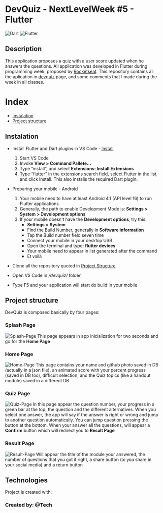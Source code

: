 # DevQuiz - NextLevelWeek #5 - Flutter
![Dart](https://github.com/MikeCodesDotNET/ColoredBadges/blob/master/svg/dev/languages/dart.svg)
![Flutter](https://github.com/MikeCodesDotNET/ColoredBadges/blob/master/svg/dev/frameworks/flutter.svg)

## Description
  This application proposes a quiz with a user score updated when he answers the questions. All application was developed in Flutter during programming week, proposed by [Rocketseat](https://rocketseat.com.br/). This repository contains all the aplication in [devquiz](https://github.com/joseaugusto0/DevQuiz_NLW5_Flutter/tree/main/devquiz) page, and some comments that I made during the week in all classes.


# Index

- [Instalation](#instalation)
- [Project structure](#project-structure)


## Instalation
- Install Flutter and Dart plugins in VS Code - [Install](https://flutter.dev/docs/get-started/editor?tab=vscode)
    1. Start VS Code
    2. Invoke **View > Command Pallete...**
    3. Type “install”, and select **Extensions: Install Extensions**
    4. Type “flutter” in the extensions search field, select Flutter in the list, and click Install. This also installs the required Dart plugin.

- Preparing your mobile - Android
    1. Your mobile need to have at least Android 4.1 (API level 16) to run Flutter applications
    2. Generally, the path to enable Development Mode is: **Settings > System > Development options**
    3. If your mobile doesn't have the **Development options**, try this:
        - **Settings > System**
        - Find the Build Number, generally in **Software information**
        - Tap the Build number field seven time 
        - Connect your mobile in your desktop USB
        - Open the terminal and type: **flutter devices**
        - Your mobile need to appear in list generated after the command
        - Et voilà

- Clone all the repository quoted in [Project Structure](#project-structure)

- Open VS Code in */devquiz/* folder

- Type F5 and your application will start do build in your mobile



## Project structure
DevQuiz is composed basically by four pages:

### Splash Page
![Splash-Page](https://github.com/joseaugusto0/DevQuiz_NLW5_Flutter/blob/main/images/Screenshot_20210423-223102.jpg)
This page appears in app inicialization for two seconds and go for the **Home Page**

### Home Page 
![Home-Page](https://github.com/joseaugusto0/DevQuiz_NLW5_Flutter/blob/main/images/Screenshot_20210423-223106.jpg)
This page contains your name and github photo saved in DB (actually in a json file), an animated score with your percent progress (saved in DB too), difficult selection, and the Quiz topics (like a handout module) saved in a different DB

### Quiz Page
![Quiz-Page](https://github.com/joseaugusto0/DevQuiz_NLW5_Flutter/blob/main/images/Screenshot_20210423-223111.jpg)
In this page appear the question number, your progress in a green bar at the top, the question and the different alternatives. When you select one answer, the app will say if the answer is right or wrong and jump to another question automatically. You can jump question pressing the button at the bottom. When your answer all the questions, will appear a **Confirm** button which will redirect you to **Result Page**

### Result Page
![Result-Page](https://github.com/joseaugusto0/DevQuiz_NLW5_Flutter/blob/main/images/Screenshot_20210423-223119.jpg)
Will appear the title of the module your answered, the number of questions that you got it right, a share button (to you share in your social media) and a return button




## Technologies
Project is created with:



### Created by: @Tech


